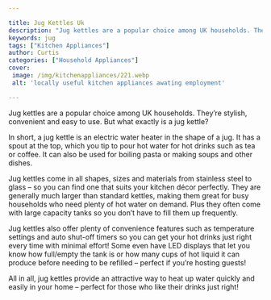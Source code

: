 ```yaml
---

title: Jug Kettles Uk
description: "Jug kettles are a popular choice among UK households. They’re stylish, convenient and easy to use. But what exactly is a jug kettl...learn more about it now"
keywords: jug
tags: ["Kitchen Appliances"]
author: Curtis
categories: ["Household Appliances"]
cover: 
 image: /img/kitchenappliances/221.webp
 alt: 'locally useful kitchen appliances awating employment'

---
```


Jug kettles are a popular choice among UK households. They’re stylish, convenient and easy to use. But what exactly is a jug kettle?

In short, a jug kettle is an electric water heater in the shape of a jug. It has a spout at the top, which you tip to pour hot water for hot drinks such as tea or coffee. It can also be used for boiling pasta or making soups and other dishes. 

Jug kettles come in all shapes, sizes and materials from stainless steel to glass – so you can find one that suits your kitchen décor perfectly. They are generally much larger than standard kettles, making them great for busy households who need plenty of hot water on demand. Plus they often come with large capacity tanks so you don’t have to fill them up frequently. 

Jug kettles also offer plenty of convenience features such as temperature settings and auto shut-off timers so you can get your hot drinks just right every time with minimal effort! Some even have LED displays that let you know how full/empty the tank is or how many cups of hot liquid it can produce before needing to be refilled – perfect if you’re hosting guests! 

All in all, jug kettles provide an attractive way to heat up water quickly and easily in your home – perfect for those who like their drinks just right!
